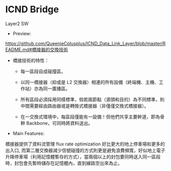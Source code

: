 # ICND Bridge
Layer2 SW

* Preview:

https://github.com/QueenieCplusplus/ICND_Data_Link_Layer/blob/master/README.md#橋接器的交換技術

* 橋接技術的特性：

   * 每一區段自成碰撞區。
   
   * 以同一橋接器（抑或是 L2 交換器）相連的所有設備（終端機、主機、工作站）亦為同一廣播區。
   
   * 所有區段必須採用同樣標準，倘若兩節點（源頭和目的）為不同標準，則中間需要經由路由器或是轉換式橋接器（非僅僅交換式橋接器）。
   
   * 在一交換式環境中，每區段僅能有一設備！但他們共享主要幹道，即為骨幹 Backbone，可同時將資料送出。
   

* Main Features:

橋接器提供了資料流管理 flux rate optimization 好比更大的地上停車場和更多的出入口, 而第二層交換器減少信號碰撞的方式則更是避免浪費頻寬，好似地上電子升降停車場（利用記憶體暫存的方式），當兩個以上的封包要同時送入同一區段時，封包會先暫時儲存在記憶體內，直到線路空出來為止。


